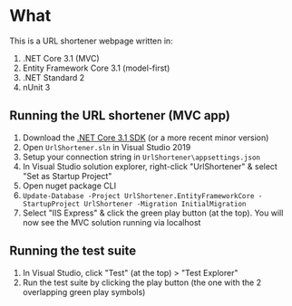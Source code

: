 # What
This is a URL shortener webpage written in:
1. .NET Core 3.1 (MVC)
1. Entity Framework Core 3.1 (model-first)
1. .NET Standard 2
1. nUnit 3

## Running the URL shortener (MVC app)
1. Download the [.NET Core 3.1 SDK](https://dotnet.microsoft.com/download/dotnet-core/3.1) (or a more recent minor version)
1. Open `UrlShortener.sln` in Visual Studio 2019
1. Setup your connection string in `UrlShortener\appsettings.json`
1. In Visual Studio solution explorer, right-click "UrlShortener" & select "Set as Startup Project"
1. Open nuget package CLI
1. `Update-Database -Project UrlShortener.EntityFrameworkCore -StartupProject UrlShortener -Migration InitialMigration`
1. Select "IIS Express" & click the green play button (at the top). You will now see the MVC solution running via localhost

## Running the test suite
1. In Visual Studio, click "Test" (at the top) > "Test Explorer"
1. Run the test suite by clicking the play button (the one with the 2 overlapping green play symbols)
